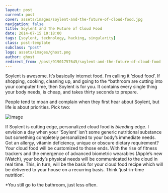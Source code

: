 ```yaml
---
layout: post
current: post
cover: assets/images/soylent-and-the-future-of-cloud-food.jpg
navigation: false
title: Soylent and The Future of Cloud Food
date: 2014-07-15 10:18:00
tags: [soylent, technology, hacking, singularity]
class: post-template
subclass: "post"
logo: assets/images/ghost.png
author: ghost
redirect_from: /post/91901757645/soylent-and-the-future-of-cloud-food
---
```


Soylent is awesome. It’s basically internet food. I’m calling it ‘cloud food’. If shopping, cooking, cleaning up, and going to the \*bathroom are cutting into your computer time, then Soylent is for you. It contains every single thing your body needs, is cheap, and takes thirty seconds to prepare.

People tend to moan and complain when they first hear about Soylent, but life is about priorities. Pick two:

![image](/assetsimages/blog8.png)

If Soylent is cutting edge, personalized cloud food is _bleeding_ edge. I envision a day when your 'Soylent’ isn’t some generic nutritional substance but something completely personalized to your body’s immediate needs. Got an allergy, vitamin deficiency, unique or obscure dietary requirement? Your cloud food will be customized to those ends. With the rise of fitness trackers and the emergence of advanced biometric wearables (Apple’s new iWatch), your body’s physical needs will be communicated to the cloud in real time. This, in turn, will be the basis for your cloud food recipe which will be delivered to your house on a recurring basis. Think 'just-in-time nutrition’.

\*You still go to the bathroom, just less often.
